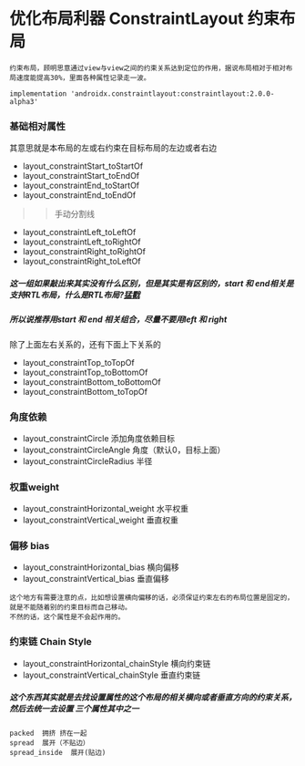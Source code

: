#  优化布局利器   ConstraintLayout   约束布局

```
约束布局，顾明思意通过view与view之间的约束关系达到定位的作用，据说布局相对于相对布局速度能提高30%，里面各种属性记录走一波。

implementation 'androidx.constraintlayout:constraintlayout:2.0.0-alpha3'

```


###  基础相对属性

其意思就是本布局的左或右约束在目标布局的左边或者右边

*  layout_constraintStart_toStartOf
*  layout_constraintStart_toEndOf
*  layout_constraintEnd_toStartOf
*  layout_constraintEnd_toEndOf
>> 手动分割线
*  layout_constraintLeft_toLeftOf
*  layout_constraintLeft_toRightOf
*  layout_constraintRight_toRightOf
*  layout_constraintRight_toLeftOf

##### 这一组如果敲出来其实没有什么区别，但是其实是有区别的，start 和 end相关是支持RTL布局，什么是RTL布局?[猛戳](https://blog.csdn.net/azhengye/article/details/79460413)

##### 所以说推荐用start 和 end 相关组合，尽量不要用left 和  right

除了上面左右关系的，还有下面上下关系的

*  layout_constraintTop_toTopOf
*  layout_constraintTop_toBottomOf
*  layout_constraintBottom_toBottomOf
*  layout_constraintBottom_toTopOf



###  角度依赖

* layout_constraintCircle     添加角度依赖目标
* layout_constraintCircleAngle  角度（默认0，目标上面）
* layout_constraintCircleRadius  半径



###  权重weight

* layout_constraintHorizontal_weight 水平权重
* layout_constraintVertical_weight  垂直权重



###  偏移 bias

* layout_constraintHorizontal_bias 横向偏移
* layout_constraintVertical_bias   垂直偏移

```
这个地方有需要注意的点，比如想设置横向偏移的话，必须保证约束左右的布局位置是固定的，就是不能随着别的约束目标而自己移动。
不然的话，这个属性是不会起作用的。
```



###  约束链  Chain Style

* layout_constraintHorizontal_chainStyle 横向约束链
* layout_constraintVertical_chainStyle  垂直约束链



##### 这个东西其实就是去找设置属性的这个布局的相关横向或者垂直方向的约束关系，然后去统一去设置 三个属性其中之一
```
packed  拥挤 挤在一起
spread  展开（不贴边）
spread_inside  展开(贴边)
```





